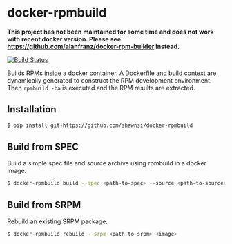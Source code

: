 docker-rpmbuild
===============

**This project has not been maintained for some time and does not work with recent docker version.  Please see https://github.com/alanfranz/docker-rpm-builder instead.**

[![Build Status](https://travis-ci.org/shawnsi/docker-rpmbuild.png)](https://travis-ci.org/shawnsi/docker-rpmbuild)

Builds RPMs inside a docker container.  A Dockerfile and build context are 
dynamically generated to construct the RPM development environment.  Then
`rpmbuild -ba` is executed and the RPM results are extracted.

Installation
------------

```bash
$ pip install git+https://github.com/shawnsi/docker-rpmbuild
```

Build from SPEC
---------------

Build a simple spec file and source archive using rpmbuild in a docker image.

```bash
$ docker-rpmbuild build --spec <path-to-spec> --source <path-to-source> <image>
```

Build from SRPM
---------------

Rebuild an existing SRPM package.

```bash
$ docker-rpmbuild rebuild --srpm <path-to-srpm> <image>
```
